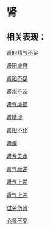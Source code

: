 # 肾## 相关表现： [肾的精气不足](https://www.gmzyjc.com/search/result?wd=肾的精气不足)[肾阳虚衰](https://www.gmzyjc.com/search/result?wd=肾阳虚衰)[肾阳不足](https://www.gmzyjc.com/search/result?wd=肾阳不足)[肾水不及](https://www.gmzyjc.com/search/result?wd=肾水不及)[肾气虚损](https://www.gmzyjc.com/search/result?wd=肾气虚损)[肾精虚](https://www.gmzyjc.com/search/result?wd=肾精虚)[肾阳不化](https://www.gmzyjc.com/search/result?wd=肾阳不化)[肾痹](https://www.gmzyjc.com/search/result?wd=肾痹)[肾亏无水](https://www.gmzyjc.com/search/result?wd=肾亏无水)[肾气厥逆](https://www.gmzyjc.com/search/result?wd=肾气厥逆)[肾气上逆](https://www.gmzyjc.com/search/result?wd=肾气上逆)[肾气上冲](https://www.gmzyjc.com/search/result?wd=肾气上冲)[过劳伤肾](https://www.gmzyjc.com/search/result?wd=过劳伤肾)[心肾不交](https://www.gmzyjc.com/search/result?wd=心肾不交)